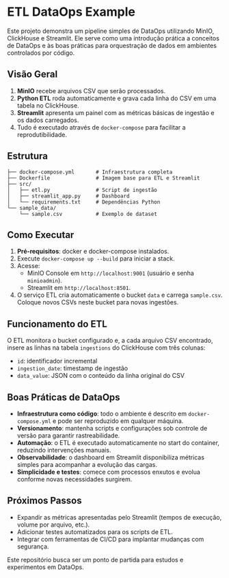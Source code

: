 # ETL DataOps Example

Este projeto demonstra um pipeline simples de DataOps utilizando MinIO, ClickHouse e Streamlit. Ele serve como uma introdução prática a conceitos de DataOps e às boas práticas para orquestração de dados em ambientes controlados por código.

## Visão Geral

1. **MinIO** recebe arquivos CSV que serão processados.
2. **Python ETL** roda automaticamente e grava cada linha do CSV em uma tabela no ClickHouse.
3. **Streamlit** apresenta um painel com as métricas básicas de ingestão e os dados carregados.
4. Tudo é executado através de `docker-compose` para facilitar a reprodutibilidade.

## Estrutura

```
├── docker-compose.yml       # Infraestrutura completa
├── Dockerfile               # Imagem base para ETL e Streamlit
├── src/
│   ├── etl.py               # Script de ingestão
│   ├── streamlit_app.py     # Dashboard
│   └── requirements.txt     # Dependências Python
└── sample_data/
    └── sample.csv           # Exemplo de dataset
```

## Como Executar

1. **Pré‑requisitos**: docker e docker-compose instalados.
2. Execute `docker-compose up --build` para iniciar a stack.
3. Acesse:
   - MinIO Console em `http://localhost:9001` (usuário e senha `minioadmin`).
   - Streamlit em `http://localhost:8501`.
4. O serviço ETL cria automaticamente o bucket `data` e carrega `sample.csv`. Coloque novos CSVs neste bucket para novas ingestões.

## Funcionamento do ETL

O ETL monitora o bucket configurado e, a cada arquivo CSV encontrado, insere as linhas na tabela `ingestions` do ClickHouse com três colunas:

- `id`: identificador incremental
- `ingestion_date`: timestamp de ingestão
- `data_value`: JSON com o conteúdo da linha original do CSV

## Boas Práticas de DataOps

- **Infraestrutura como código**: todo o ambiente é descrito em `docker-compose.yml` e pode ser reproduzido em qualquer máquina.
- **Versionamento**: mantenha scripts e configurações sob controle de versão para garantir rastreabilidade.
- **Automação**: o ETL é executado automaticamente no start do container, reduzindo intervenções manuais.
- **Observabilidade**: o dashboard em Streamlit disponibiliza métricas simples para acompanhar a evolução das cargas.
- **Simplicidade e testes**: comece com processos enxutos e evolua conforme novas necessidades surgirem.

## Próximos Passos

- Expandir as métricas apresentadas pelo Streamlit (tempos de execução, volume por arquivo, etc.).
- Adicionar testes automatizados para os scripts de ETL.
- Integrar com ferramentas de CI/CD para implantar mudanças com segurança.

Este repositório busca ser um ponto de partida para estudos e experimentos em DataOps.
